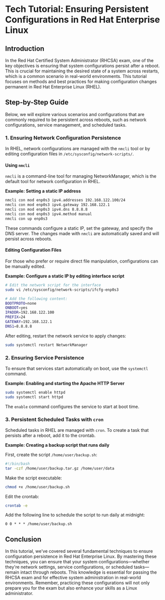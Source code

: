 # Tech Tutorial: Ensuring Persistent Configurations in Red Hat Enterprise Linux

## Introduction

In the Red Hat Certified System Administrator (RHCSA) exam, one of the key objectives is ensuring that system configurations persist after a reboot. This is crucial for maintaining the desired state of a system across restarts, which is a common scenario in real-world environments. This tutorial focuses on methods and best practices for making configuration changes permanent in Red Hat Enterprise Linux (RHEL).

## Step-by-Step Guide

Below, we will explore various scenarios and configurations that are commonly required to be persistent across reboots, such as network configurations, service management, and scheduled tasks.

### 1. Ensuring Network Configuration Persistence

In RHEL, network configurations are managed with the `nmcli` tool or by editing configuration files in `/etc/sysconfig/network-scripts/`.

#### Using `nmcli`

`nmcli` is a command-line tool for managing NetworkManager, which is the default tool for network configuration in RHEL.

**Example: Setting a static IP address**

```bash
nmcli con mod enp0s3 ipv4.addresses 192.168.122.100/24
nmcli con mod enp0s3 ipv4.gateway 192.168.122.1
nmcli con mod enp0s3 ipv4.dns 8.8.8.8
nmcli con mod enp0s3 ipv4.method manual
nmcli con up enp0s3
```

These commands configure a static IP, set the gateway, and specify the DNS server. The changes made with `nmcli` are automatically saved and will persist across reboots.

#### Editing Configuration Files

For those who prefer or require direct file manipulation, configurations can be manually edited.

**Example: Configure a static IP by editing interface script**

```bash
# Edit the network script for the interface
sudo vi /etc/sysconfig/network-scripts/ifcfg-enp0s3

# Add the following content:
BOOTPROTO=none
ONBOOT=yes
IPADDR=192.168.122.100
PREFIX=24
GATEWAY=192.168.122.1
DNS1=8.8.8.8
```

After editing, restart the network service to apply changes:
```bash
sudo systemctl restart NetworkManager
```

### 2. Ensuring Service Persistence

To ensure that services start automatically on boot, use the `systemctl` command.

**Example: Enabling and starting the Apache HTTP Server**

```bash
sudo systemctl enable httpd
sudo systemctl start httpd
```

The `enable` command configures the service to start at boot time.

### 3. Persistent Scheduled Tasks with `cron`

Scheduled tasks in RHEL are managed with `cron`. To create a task that persists after a reboot, add it to the crontab.

**Example: Creating a backup script that runs daily**

First, create the script `/home/user/backup.sh`:

```bash
#!/bin/bash
tar -czf /home/user/backup.tar.gz /home/user/data
```

Make the script executable:
```bash
chmod +x /home/user/backup.sh
```

Edit the crontab:
```bash
crontab -e
```

Add the following line to schedule the script to run daily at midnight:
```
0 0 * * * /home/user/backup.sh
```

## Conclusion

In this tutorial, we've covered several fundamental techniques to ensure configuration persistence in Red Hat Enterprise Linux. By mastering these techniques, you can ensure that your system configurations—whether they're network settings, service configurations, or scheduled tasks—remain intact through reboots. This knowledge is essential for passing the RHCSA exam and for effective system administration in real-world environments. Remember, practicing these configurations will not only prepare you for the exam but also enhance your skills as a Linux administrator.